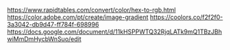 https://www.rapidtables.com/convert/color/hex-to-rgb.html
https://color.adobe.com/pt/create/image-gradient
https://coolors.co/f2f2f0-3a3042-db9d47-ff784f-698996
https://docs.google.com/document/d/11kHSPPWTQ32RjqLATk9mQ1TBzJBhwiMmDmHycbWnSuo/edit
